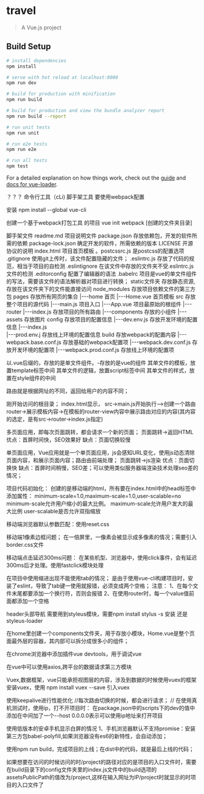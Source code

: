 # travel

> A Vue.js project

## Build Setup

``` bash
# install dependencies
npm install

# serve with hot reload at localhost:8080
npm run dev

# build for production with minification
npm run build

# build for production and view the bundle analyzer report
npm run build --report

# run unit tests
npm run unit

# run e2e tests
npm run e2e

# run all tests
npm test
```

For a detailed explanation on how things work, check out the [guide](http://vuejs-templates.github.io/webpack/) and [docs for vue-loader](http://vuejs.github.io/vue-loader).

？？？
命令行工具（cLi)
脚手架工具
要使用webpack配置

安装
npm install --global vue-cli

创建一个基于webpack打包工具 的项目
vue init webpack [创建的文件夹目录]


脚手架文件
readme.md				项目说明文件
package.json			存放依赖包，开发的软件所需的依赖
package-lock.json		确定开发的软件，所需依赖的版本
LICENSE					开源协议的说明
index.html				项目首页模板
。postcssrc.js 			是postcss的配置选项
.gitignore				使用git上传时，该文件配置隐藏的文件；
.eslintrc.js 			存放了代码的规范，相当于项目的自检测
.eslintignore           在该文件中存放的文件夹不受.eslintrc.js文件的检测 
.editorconfig           配置了编辑器的语法
.babelrc				项目是vue的单文件组件的写法，需要该文件的语法解析器对项目进行转换；
static文件夹				存放静态资源,存放在该文件夹下的文件能直接访问
node_modules 			存放项目依赖文件的第三方包
pages					存放所有网页的集合
|---home				首页
	|---Home.vue        首页模板
src						存放整个项目的源代码
|---main.js    			项目入口
|---App.vue 			项目最原始的根组件
|---router
	|---index.js 		存放项目的所有路由
|---components 			存放的小组件
|---assets				存放图片
config 					存放项目的配置信息
|---dev.env.js 			存放开发环境的配置信息
|---index.js 			
|---prod.env.j    		存放线上环境的配置信息
build					存放webpack的配置内容
|---webpack.base.conf.js 存放基础的webpack配置项
|---webpack.dev.conf.js 存放开发环境的配置项
|---webpack.prod.conf.js 存放线上环境的配置项


以.vue后缀的，存放的是单文件组件。-存放的是vue的组件
其单文件的模板，放置template标签中间
其单文件的逻辑，放置script标签中间
其单文件的样式，放置在style组件的中间

路由就是根据网址的不同，返回给用户的内容不同；

刚开始访问的根目录；
index.html显示，
src->main.js开始执行-->创建一个路由router->展示模板内容->在模板的router-view内容中展示路由对应的内容(其内容的选定，是有src->router->index.js指定)

多页面应用，即每次页面跳转，都会请求一个新的页面；
页面跳转->返回HTML
优点：首屏时间快，SEO效果好
缺点：页面切换较慢

单页面应用，Vue应用就是一个单页面应用，js会感知URL变化，使用js动态清除页面内容，和展示页面内容；路由由前端处理；
页面跳转->js渲染
优点：页面切换快
缺点：首屏时间稍慢，SEO差；可以使用类似服务器端渲染技术处理seo差的情况；

项目代码初始化：
创建的是移动端的html，所有要在index.html中的head标签中添加属性：
minimum-scale=1.0,maximum-scale=1.0,user-scalable=no
minimum-scale允许用户缩小的最大比例。
maximum-scale允许用户发大的最大比例
user-scalable是否允许双指缩放

移动端浏览器默认参数匹配：使用reset.css

移动端1像素边框问题；
在一倍屏里，一像素会被显示成多像素的情况；需要引入border.css文件

移动端点击延迟300ms问题：
在某些机型、浏览器中，使用click事件，会有延迟300ms后才处理。使用fastclick模块处理

在项目中使用缩进出现不能使用tab的情况；
是由于使用vue-cli构建项目时，安装了eslint，导致了tab键一使用就报错，必须变成两个空格；
注意：
1、在每个文件末尾都要添加一个换行符，否则会报错
2、在使用router时，每一个value值前面都添加一个空格

header头部导航
需要用到styleus模块，需要npm install stylus -s 安装
还是styleus-loader

在home里创建一个components文件夹，用于存放小模块，Home.vue是整个页面最外层的容器，其内部可以拆分成很多小的组件；


在chrome浏览器中添加插件vue devtools，用于调试vue

在vue中可以使用axios,跨平台的数据请求第三方模块

Vuex,数据框架，vue只能承担视图层的内容，涉及到数据的时候使用vuex的框架 
安装vuex，使用 npm install vuex --save
引入vuex

使用keepalive进行性能优化
//每次路由切换的时候，都会进行请求；
//
在使用真机测试时，使用ip，打不开项目时：
在package.json中的scripts下的dev的值中添加在中间加了一个--host 0.0.0.0表示可以使用ip地址来打开项目

使用低版本的安卓手机显示白屏的情况
1、手机浏览器默认不支持promise：安装第三方包babel-polyfill,如果浏览器没有es6的新特性，会自动添加；

使用npm run build，完成项目的上线；在dist中的代码，就是最后上线的代码；

如果想要在访问的时候访问的时/project的路径对应的是项目的入口文件时，需要在build目录下的config文件夹里的index.js文件中的build选项的assetsPublicPath的值改为/project,这样在输入网址为IP/project时就显示的时项目的入口文件了
